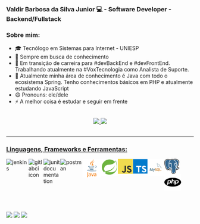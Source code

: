 ### Valdir Barbosa da Silva Junior 💻 - Software Developer - Backend/Fullstack

### Sobre mim:

- 🎓 Tecnólogo em Sistemas para Internet - UNIESP
- 🌱 Sempre em busca de conhecimento
- 🔭 Em transição de carreira para #devBackEnd e #devFrontEnd. Trabalhando atualmente na #VoxTecnologia como Analista de Suporte.
- 🌱 Atualmente minha área de conhecimento é Java com todo o ecosistema Spring. Tenho conhecimentos básicos em PHP e atualmente estudando JavaScript
- 😄 Pronouns: ele/dele
- ⚡ A melhor coisa é estudar e seguir em frente

##
<div align="center">
  <a href="https://github.com/ValdirBarbosaSistemas">
  <img height="150em" src="https://github-readme-stats.vercel.app/api?username=ValdirBarbosaSistemas&show_icons=true&theme=vision-friendly-dark&include_all_commits=true&count_private=true"/>
  <img height="150em" src="https://github-readme-stats.vercel.app/api/top-langs/?username=ValdirBarbosaSistemas&layout=compact&langs_count=7&theme=vision-friendly-dark"/>
</div>

  
<br/>

---

### Linguagens, Frameworks e Ferramentas:
<img align="left" alt="jenkins" width="60px" src="https://miro.medium.com/max/800/1*LOFbTP2SxXcFpM_qTsUSuw.png" />
  
<img align="left" alt="gitlabci icon" width="40px" src="https://miro.medium.com/max/340/1*HP0Qss6BAQcv0UbHb21YFQ.png">
  
<img align="left" alt="junit documentation" width="45px" src="https://miro.medium.com/max/460/1*ahIiDbsR6s9XgR45nJJ5DA.png">
  
<img align="left" alt="postman" width="60px" src="https://s3.amazonaws.com/media-p.slid.es/uploads/327261/images/5065937/pm-logo-vert.png">
  
<img align="left" alt="Java" width="50px" src="https://raw.githubusercontent.com/github/explore/80688e429a7d4ef2fca1e82350fe8e3517d3494d/topics/java/java.png" />

<img align="left" alt="Spring Boot" width="45px" src="https://raw.githubusercontent.com/github/explore/80688e429a7d4ef2fca1e82350fe8e3517d3494d/topics/spring-boot/spring-boot.png" />

<img align="left" alt="JavaScript" width="40px" src="https://raw.githubusercontent.com/github/explore/80688e429a7d4ef2fca1e82350fe8e3517d3494d/topics/javascript/javascript.png" />

<img align="left" alt="Rafa-Ts" width="40px" src="https://raw.githubusercontent.com/devicons/devicon/master/icons/typescript/typescript-plain.svg">
  
<img align="left" alt="Mysql" width="45px" src="https://raw.githubusercontent.com/github/explore/80688e429a7d4ef2fca1e82350fe8e3517d3494d/topics/mysql/mysql.png" />

<img align="left" alt="Postgresql" width="40px" src="https://raw.githubusercontent.com/github/explore/80688e429a7d4ef2fca1e82350fe8e3517d3494d/topics/postgresql/postgresql.png" />

<img align="left" alt="PHP" width="45px" src="https://raw.githubusercontent.com/devicons/devicon/master/icons/php/php-plain.svg">
  
<br/><br/><br/><br/>
---

##
<div> 
  <a href="https://instagram.com/valdir.sistemas" target="_blank"><img src="https://img.shields.io/badge/-Instagram-%23E4405F?style=for-the-badge&logo=instagram&logoColor=white" target="_blank"></a>
  <a href="https://www.linkedin.com/in/valdir-junior-39369424/" target="_blank"><img src="https://img.shields.io/badge/-LinkedIn-%230077B5?style=for-the-badge&logo=linkedin&logoColor=white" target="_blank"></a>
  <a href = "mailto:valdir.barbosasistemas@gmail.com"><img src="https://img.shields.io/badge/-Gmail-%23333?style=for-the-badge&logo=gmail&logoColor=red" target="_blank"></a>
  
  
